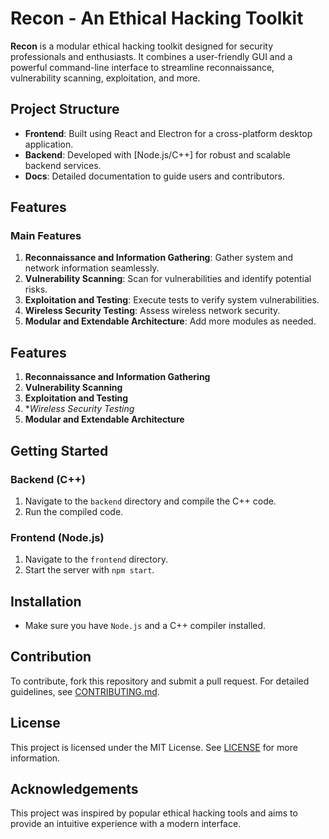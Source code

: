 
# Recon - An Ethical Hacking Toolkit

**Recon** is a modular ethical hacking toolkit designed for security professionals and enthusiasts. It combines a user-friendly GUI and a powerful command-line interface to streamline reconnaissance, vulnerability scanning, exploitation, and more.

## Project Structure
- **Frontend**: Built using React and Electron for a cross-platform desktop application.
- **Backend**: Developed with [Node.js/C++] for robust and scalable backend services.
- **Docs**: Detailed documentation to guide users and contributors.

## Features
### Main Features
1. **Reconnaissance and Information Gathering**: Gather system and network information seamlessly.
2. **Vulnerability Scanning**: Scan for vulnerabilities and identify potential risks.
3. **Exploitation and Testing**: Execute tests to verify system vulnerabilities.
4. **Wireless Security Testing**: Assess wireless network security.
5. **Modular and Extendable Architecture**: Add more modules as needed.

## Features
1. **Reconnaissance and Information Gathering**
2. **Vulnerability Scanning**
3. **Exploitation and Testing**		
4. **Wireless Security Testing*
5. **Modular and Extendable Architecture**

## Getting Started
### Backend (C++)
1. Navigate to the `backend` directory and compile the C++ code.
2. Run the compiled code.

### Frontend (Node.js)
1. Navigate to the `frontend` directory.
2. Start the server with `npm start`.

## Installation
- Make sure you have `Node.js` and a C++ compiler installed.

 
## Contribution
To contribute, fork this repository and submit a pull request. For detailed guidelines, see [CONTRIBUTING.md](./CONTRIBUTING.md).

## License
This project is licensed under the MIT License. See [LICENSE](./LICENSE) for more information.

## Acknowledgements
This project was inspired by popular ethical hacking tools and aims to provide an intuitive experience with a modern interface.

